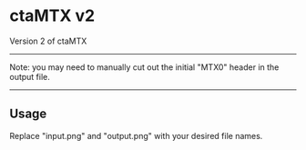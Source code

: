 # ctaMTX v2
Version 2 of ctaMTX

---

Note: you may need to manually cut out the initial "MTX0" header in the output file.

---

## Usage
Replace "input.png" and "output.png" with your desired file names.
